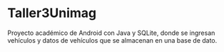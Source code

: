 # Taller3Unimag

Proyecto académico de Android con Java y SQLite, donde se ingresan vehículos y datos de vehículos que se almacenan en una base de dato.
